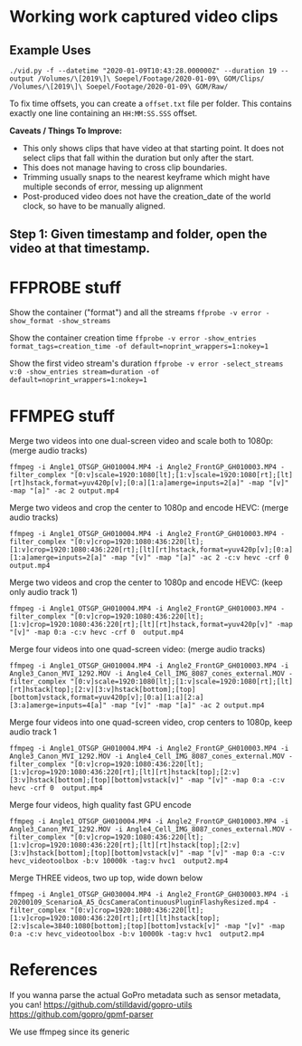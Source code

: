 # Working work captured video clips

## Example Uses

```
./vid.py -f --datetime "2020-01-09T10:43:28.000000Z" --duration 19 --output /Volumes/\[2019\]\ Soepel/Footage/2020-01-09\ GOM/Clips/ /Volumes/\[2019\]\ Soepel/Footage/2020-01-09\ GOM/Raw/
```
To fix time offsets, you can create a `offset.txt` file per folder. This contains exactly one line containing an `HH:MM:SS.SSS` offset.

**Caveats / Things To Improve:**

- This only shows clips that have video at that starting point. It does not select clips that fall within the duration but only after the start. 
- This does not manage having to cross clip boundaries.
- Trimming usually snaps to the nearest keyframe which might have multiple seconds of error, messing up alignment
- Post-produced video does not have the creation_date of the world clock, so have to be manually aligned. 


## Step 1: Given timestamp and folder, open the video at that timestamp.



# FFPROBE stuff

Show the container ("format") and all the streams
`ffprobe -v error -show_format -show_streams`

Show the container creation time
`ffprobe -v error -show_entries format_tags=creation_time -of default=noprint_wrappers=1:nokey=1`

Show the first video stream's duration
`ffprobe -v error -select_streams v:0 -show_entries stream=duration -of default=noprint_wrappers=1:nokey=1`

# FFMPEG stuff

Merge two videos into one dual-screen video and scale both to 1080p: (merge audio tracks)
```
ffmpeg -i Angle1_OTSGP_GH010004.MP4 -i Angle2_FrontGP_GH010003.MP4 -filter_complex "[0:v]scale=1920:1080[lt];[1:v]scale=1920:1080[rt];[lt][rt]hstack,format=yuv420p[v];[0:a][1:a]amerge=inputs=2[a]" -map "[v]" -map "[a]" -ac 2 output.mp4
```

Merge two videos and crop the center to 1080p and encode HEVC: (merge audio tracks)
```
ffmpeg -i Angle1_OTSGP_GH010004.MP4 -i Angle2_FrontGP_GH010003.MP4 -filter_complex "[0:v]crop=1920:1080:436:220[lt];[1:v]crop=1920:1080:436:220[rt];[lt][rt]hstack,format=yuv420p[v];[0:a][1:a]amerge=inputs=2[a]" -map "[v]" -map "[a]" -ac 2 -c:v hevc -crf 0  output.mp4
```

Merge two videos and crop the center to 1080p and encode HEVC: (keep only audio track 1)
```
ffmpeg -i Angle1_OTSGP_GH010004.MP4 -i Angle2_FrontGP_GH010003.MP4 -filter_complex "[0:v]crop=1920:1080:436:220[lt];[1:v]crop=1920:1080:436:220[rt];[lt][rt]hstack,format=yuv420p[v]" -map "[v]" -map 0:a -c:v hevc -crf 0  output.mp4
```

Merge four videos into one quad-screen video: (merge audio tracks)
```
ffmpeg -i Angle1_OTSGP_GH010004.MP4 -i Angle2_FrontGP_GH010003.MP4 -i Angle3_Canon_MVI_1292.MOV -i Angle4_Cell_IMG_8087_cones_external.MOV -filter_complex "[0:v]scale=1920:1080[lt];[1:v]scale=1920:1080[rt];[lt][rt]hstack[top];[2:v][3:v]hstack[bottom];[top][bottom]vstack,format=yuv420p[v];[0:a][1:a][2:a][3:a]amerge=inputs=4[a]" -map "[v]" -map "[a]" -ac 2 output.mp4
```

Merge four videos into one quad-screen video, crop centers to 1080p, keep audio track 1
```
ffmpeg -i Angle1_OTSGP_GH010004.MP4 -i Angle2_FrontGP_GH010003.MP4 -i Angle3_Canon_MVI_1292.MOV -i Angle4_Cell_IMG_8087_cones_external.MOV -filter_complex "[0:v]crop=1920:1080:436:220[lt];[1:v]crop=1920:1080:436:220[rt];[lt][rt]hstack[top];[2:v][3:v]hstack[bottom];[top][bottom]vstack[v]" -map "[v]" -map 0:a -c:v hevc -crf 0  output.mp4

```

Merge four videos, high quality fast GPU encode
```
ffmpeg -i Angle1_OTSGP_GH010004.MP4 -i Angle2_FrontGP_GH010003.MP4 -i Angle3_Canon_MVI_1292.MOV -i Angle4_Cell_IMG_8087_cones_external.MOV -filter_complex "[0:v]crop=1920:1080:436:220[lt];[1:v]crop=1920:1080:436:220[rt];[lt][rt]hstack[top];[2:v][3:v]hstack[bottom];[top][bottom]vstack[v]" -map "[v]" -map 0:a -c:v hevc_videotoolbox -b:v 10000k -tag:v hvc1  output2.mp4
```

Merge THREE videos, two up top, wide down below
```
ffmpeg -i Angle1_OTSGP_GH030004.MP4 -i Angle2_FrontGP_GH030003.MP4 -i 20200109_ScenarioA_A5_OcsCameraContinuousPluginFlashyResized.mp4 -filter_complex "[0:v]crop=1920:1080:436:220[lt];[1:v]crop=1920:1080:436:220[rt];[rt][lt]hstack[top];[2:v]scale=3840:1080[bottom];[top][bottom]vstack[v]" -map "[v]" -map 0:a -c:v hevc_videotoolbox -b:v 10000k -tag:v hvc1  output2.mp4
```

# References

If you wanna parse the actual GoPro metadata such as sensor metadata, you can!
https://github.com/stilldavid/gopro-utils
https://github.com/gopro/gpmf-parser

We use ffmpeg since its generic

